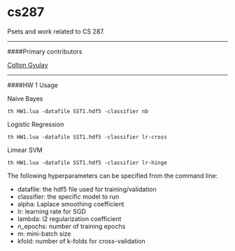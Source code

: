 # cs287
Psets and work related to CS 287.

----
####Primary contributors

[Colton Gyulay](https://github.com/cgyulay)

----
####HW 1 Usage

Naive Bayes
```
th HW1.lua -datafile SST1.hdf5 -classifier nb
```

Logistic Regression
```
th HW1.lua -datafile SST1.hdf5 -classifier lr-cross
```

Limear SVM
```
th HW1.lua -datafile SST1.hdf5 -classifier lr-hinge
```

The following hyperparameters can be specified from the command line:
* datafile: the hdf5 file used for training/validation
* classifier: the specific model to run
* alpha: Laplace smoothing coefficient
* lr: learning rate for SGD
* lambda: l2 regularization coefficient
* n_epochs: number of training epochs
* m: mini-batch size
* kfold: number of k-folds for cross-validation
